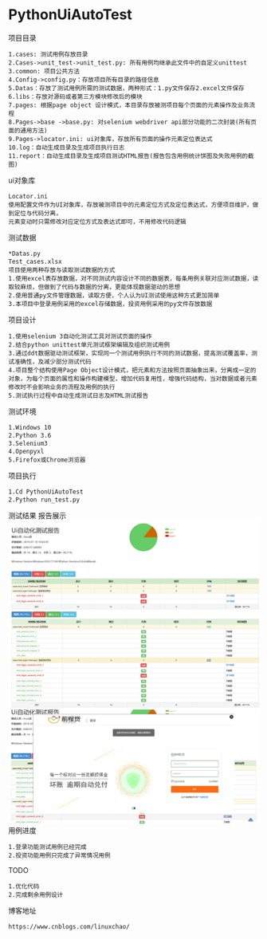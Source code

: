 # PythonUiAutoTest

项目目录

    1.cases: 测试用例存放目录
    2.Cases->unit_test->unit_test.py: 所有用例均继承此文件中的自定义unittest
    3.common: 项目公共方法
    4.Config->config.py：存放项目所有目录的路径信息
    5.Datas：存放了测试用例所需的测试数据，两种形式：1.py文件保存2.excel文件保存
    6.libs：存放对源码或者第三方模块修改后的模块
    7.pages: 根据page object 设计模式，本目录存放被测项目每个页面的元素操作及业务流程
    8.Pages->base ->base.py: 对selenium webdriver api部分功能的二次封装(所有页面的通用方法)
    9.Pages->locator.ini: ui对象库，存放所有页面的操作元素定位表达式
    10.log：自动生成目录及生成项目执行日志
    11.report：自动生成目录及生成项目测试HTML报告(报告包含用例统计饼图及失败用例的截图)
ui对象库

    Locator.ini
    使用配置文件作为UI对象库，存放被测项目中的元素定位方式及定位表达式，方便项目维护，做到定位与代码分离，
    元素变动时只需修改对应定位方式及表达式即可，不用修改代码逻辑
测试数据

    *Datas.py
    Test_cases.xlsx
    项目使用两种存放与读取测试数据的方式
    1.使用excel表存放数据，对不同测试内容设计不同的数据表，每条用例关联对应测试数据，读取较麻烦，但做到了代码与数据的分离，更能体现数据驱动的思想
    2.使用普通py文件管理数据，读取方便，个人认为UI测试使用这种方式更加简单
    3.本项目中登录用例采用的excel存储数据，投资用例采用的py文件存放数据
项目设计

    1.使用selenium 3自动化测试工具对测试页面的操作
    2.结合python unittest单元测试框架编辑及组织测试用例
    3.通过ddt数据驱动测试框架，实现同一个测试用例执行不同的测试数据，提高测试覆盖率，测试准确性，及减少部分测试代码
    4.项目整个结构使用Page Object设计模式，把元素和方法按照页面抽象出来，分离成一定的对象，为每个页面的属性和操作构建模型，增加代码复用性，增强代码结构，当对数据或者元素修改时不会影响业务的流程及用例的执行
    5.测试执行过程中自动生成测试日志及HTML测试报告
测试环境

    1.Windows 10 
    2.Python 3.6
    3.Selenium3 
    4.Openpyxl
    5.Firefox或Chrome浏览器
项目执行

    1.Cd PythonUiAutoTest
    2.Python run_test.py
测试结果
    报告展示
    ![Image](https://github.com/13691579846/PythonUiAutoTest/blob/master/img/%E7%94%A8%E4%BE%8B%E7%BB%9F%E8%AE%A1%E6%88%AA%E5%9B%BE.png)
    ![Image](https://github.com/13691579846/PythonUiAutoTest/blob/master/img/%E7%94%A8%E4%BE%8B%E6%88%AA%E5%9B%BE.png)
    ![Image](https://github.com/13691579846/PythonUiAutoTest/blob/master/img/%E6%8A%A5%E5%91%8A%E6%88%AA%E5%9B%BE.png)
用例进度

    1.登录功能测试用例已经完成
    2.投资功能用例只完成了异常情况用例
TODO

    1.优化代码
    2.完成剩余用例设计
博客地址

    https://www.cnblogs.com/linuxchao/
